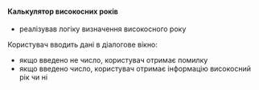 #### Калькулятор високосних років
* реалізував логіку визначення високосного року

Користувач вводить дані в діалогове вікно:
* якщо введено не число, користувач отримає помилку
* якщо введено число, користувач отримає інформацію високосний рік чи ні